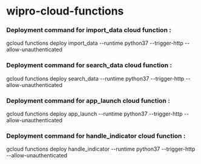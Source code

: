 # wipro-cloud-functions

### Deployment command for import_data cloud function : 

 gcloud functions deploy import_data --runtime python37 --trigger-http --allow-unauthenticated

### Deployment command for search_data cloud function : 

 gcloud functions deploy search_data --runtime python37 --trigger-http --allow-unauthenticated

### Deployment command for app_launch cloud function : 

 gcloud functions deploy app_launch --runtime python37 --trigger-http --allow-unauthenticated

### Deployment command for handle_indicator cloud function : 

 gcloud functions deploy handle_indicator --runtime python37 --trigger-http --allow-unauthenticated